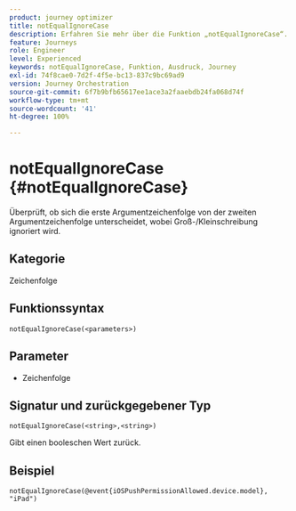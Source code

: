```yaml
---
product: journey optimizer
title: notEqualIgnoreCase
description: Erfahren Sie mehr über die Funktion „notEqualIgnoreCase“.
feature: Journeys
role: Engineer
level: Experienced
keywords: notEqualIgnoreCase, Funktion, Ausdruck, Journey
exl-id: 74f8cae0-7d2f-4f5e-bc13-837c9bc69ad9
version: Journey Orchestration
source-git-commit: 6f7b9bfb65617ee1ace3a2faaebdb24fa068d74f
workflow-type: tm+mt
source-wordcount: '41'
ht-degree: 100%

---
```


# notEqualIgnoreCase {#notEqualIgnoreCase}

Überprüft, ob sich die erste Argumentzeichenfolge von der zweiten Argumentzeichenfolge unterscheidet, wobei Groß-/Kleinschreibung ignoriert wird.

## Kategorie

Zeichenfolge

## Funktionssyntax

`notEqualIgnoreCase(<parameters>)`

## Parameter

* Zeichenfolge

## Signatur und zurückgegebener Typ

`notEqualIgnoreCase(<string>,<string>)`

Gibt einen booleschen Wert zurück.

## Beispiel

`notEqualIgnoreCase(@event{iOSPushPermissionAllowed.device.model}, "iPad")`
